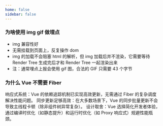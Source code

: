 ```yaml
---
home: false
sidebar: false
---
```


### 为啥使用 img gif 做埋点

- img 兼容性好
- 无需挂载到页面上，反复操作 dom
- img 的加载不会阻塞 html 的解析，但 img 加载后并不渲染，它需要等待 Render Tree 生成完后才和 Render Tree 一起渲染出来
- 注：通常埋点上报会使用 gif 图，合法的 GIF 只需要 43 个字节

### 为什么 Vue 不需要 Fiber

响应式系统：Vue 的依赖追踪机制已实现高效更新，无需通过 Fiber 的复杂调度解决性能问题。
同步更新足够高效：在大多数场景下，Vue 的同步批量更新不会导致主线程卡顿（除非组件树异常复杂）。
设计取舍：Vue 选择简化开发者体验，通过编译时优化（如静态提升）和运行时优化（如 Proxy 响应式）规避性能瓶颈。
<img :src="$withBase('./images/daily-blog/vue-diff-react1.png')" class="show-in-center">
